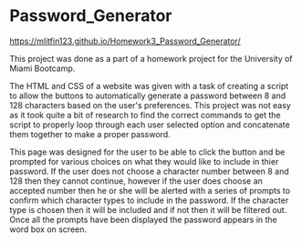 # Password_Generator
https://mlitfin123.github.io/Homework3_Password_Generator/

This project was done as a part of a homework project for the University of Miami Bootcamp.

The HTML and CSS of a website was given with a task of creating a script to allow the buttons to automatically generate a password between 8 and 128 characters based on the user's preferences. This project was not easy as it took quite a bit of research to find the correct commands to get the script to properly loop through each user selected option and concatenate them together to make a proper password.

This page was designed for the user to be able to click the button and be prompted for various choices on what they would like to include in thier password. If the user does not choose a character number between 8 and 128 then they cannot continue, however if the user does choose an accepted number then he or she will be alerted with a series of prompts to confirm which character types to include in the password. If the character type is chosen then it will be included and if not then it will be filtered out. Once all the prompts have been displayed the password appears in the word box on screen.
